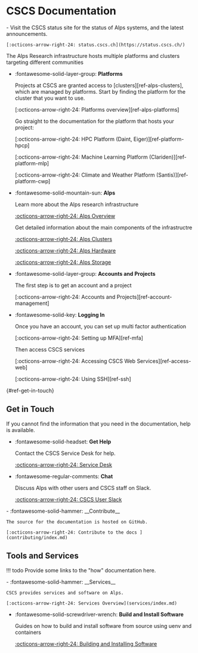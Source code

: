 # CSCS Documentation

<div class="grid cards" markdown>
-    Visit the CSCS status site for the status of Alps systems, and the latest announcements.


    [:octicons-arrow-right-24: status.cscs.ch](https://status.cscs.ch/)
</div>

The Alps Research infrastructure hosts multiple platforms and clusters targeting different communities

<div class="grid cards" markdown>

-   :fontawesome-solid-layer-group: __Platforms__

    Projects at CSCS are granted access to [clusters][ref-alps-clusters], which are managed by platforms.
    Start by finding the platform for the cluster that you want to use.

    [:octicons-arrow-right-24: Platforms overview][ref-alps-platforms]

    Go straight to the documentation for the platform that hosts your project:

    [:octicons-arrow-right-24: HPC Platform (Daint, Eiger)][ref-platform-hpcp]

    [:octicons-arrow-right-24: Machine Learning Platform (Clariden)][ref-platform-mlp]

    [:octicons-arrow-right-24: Climate and Weather Platform (Santis)][ref-platform-cwp]

-   :fontawesome-solid-mountain-sun: __Alps__

    Learn more about the Alps research infrastructure

    [:octicons-arrow-right-24: Alps Overview](alps/index.md)

    Get detailed information about the main components of the infrastructre

    [:octicons-arrow-right-24: Alps Clusters](alps/clusters.md)

    [:octicons-arrow-right-24: Alps Hardware](alps/hardware.md)

    [:octicons-arrow-right-24: Alps Storage](alps/storage.md)

-   :fontawesome-solid-layer-group: __Accounts and Projects__

    The first step is to get an account and a project

    [:octicons-arrow-right-24: Accounts and Projects][ref-account-management]

-   :fontawesome-solid-key: __Logging In__

    Once you have an account, you can set up multi factor authentication

    [:octicons-arrow-right-24: Setting up MFA][ref-mfa]

    Then access CSCS services

    [:octicons-arrow-right-24: Accessing CSCS Web Services][ref-access-web]

    [:octicons-arrow-right-24: Using SSH][ref-ssh]

</div>

[](){#ref-get-in-touch}
## Get in Touch

If you cannot find the information that you need in the documentation, help is available.

<div class="grid cards" markdown>

-   :fontawesome-solid-headset: __Get Help__

    Contact the CSCS Service Desk for help.

    [:octicons-arrow-right-24: Service Desk](https://jira.cscs.ch/plugins/servlet/desk)

-   :fontawesome-regular-comments: __Chat__

    Discuss Alps with other users and CSCS staff on Slack.

    [:octicons-arrow-right-24: CSCS User Slack](https://cscs-users.slack.com/)

<div class="grid cards" markdown>
-   :fontawesome-solid-hammer: __Contribute__

    The source for the documentation is hosted on GitHub.

    [:octicons-arrow-right-24: Contribute to the docs ](contributing/index.md)
</div>

</div>

## Tools and Services

!!! todo
    Provide some links to the "how" documentation here.

<div class="grid cards" markdown>
-   :fontawesome-solid-hammer: __Services__

    CSCS provides services and software on Alps.

    [:octicons-arrow-right-24: Services Overview](services/index.md)

-   :fontawesome-solid-screwdriver-wrench: __Build and Install Software__

    Guides on how to build and install software from source using uenv and containers

    [:octicons-arrow-right-24: Building and Installing Software](build-install/index.md)
</div>

